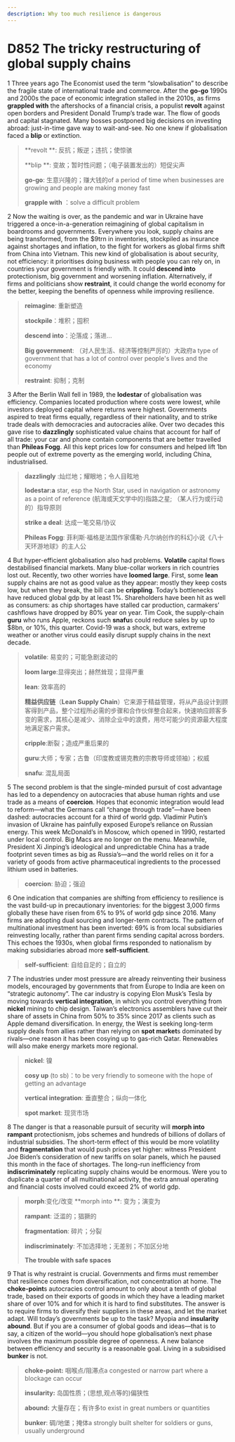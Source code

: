 ```yaml
---
description: Why too much resilience is dangerous
---
```


# D852 The tricky restructuring of global supply chains
1 Three years ago The Economist used the term “slowbalisation” to describe the fragile state of international trade and commerce. After the **go-go** 1990s and 2000s the pace of economic integration stalled in the 2010s, as firms **grappled with** the aftershocks of a financial crisis, a populist **revolt** against open borders and President Donald Trump’s trade war. The flow of goods and capital stagnated. Many bosses postponed big decisions on investing abroad: just-in-time gave way to wait-and-see. No one knew if globalisation faced a **blip** or extinction.

> **revolt **: 反抗；叛逆；违抗；使惊骇
 > 
> **blip **: 变故；暂时性问题；（电子装置发出的）短促尖声
 > 
> **go-go**: 生意兴隆的；赚大钱的of a period of time when businesses are growing and people are making money fast
 > 
> **grapple with** ：solve a difficult problem
 > 

2 Now the waiting is over, as the pandemic and war in Ukraine have triggered a once-in-a-generation reimagining of global capitalism in boardrooms and governments. Everywhere you look, supply chains are being transformed, from the $9trn in inventories, stockpiled as insurance against shortages and inflation, to the fight for workers as global firms shift from China into Vietnam. This new kind of globalisation is about security, not efficiency: it prioritises doing business with people you can rely on, in countries your government is friendly with. It could **descend into** protectionism, big government and worsening inflation. Alternatively, if firms and politicians show **restraint**, it could change the world economy for the better, keeping the benefits of openness while improving resilience.

> **reimagine**: 重新塑造
 > 
> **stockpile**：堆积；囤积
 > 
> **descend into**：沦落成；落进...
 > 
> **Big government**: （对人民生活、经济等控制严厉的）大政府a type of government that has a lot of control over people's lives and the economy
 > 
> **restraint**: 抑制；克制
 > 

3 After the Berlin Wall fell in 1989, the **lodestar** of globalisation was efficiency. Companies located production where costs were lowest, while investors deployed capital where returns were highest. Governments aspired to treat firms equally, regardless of their nationality, and to strike trade deals with democracies and autocracies alike. Over two decades this gave rise to **dazzlingly** sophisticated value chains that account for half of all trade: your car and phone contain components that are better travelled than **Phileas Fogg**. All this kept prices low for consumers and helped lift 1bn people out of extreme poverty as the emerging world, including China, industrialised.

> **dazzlingly** :灿烂地；耀眼地；令人目眩地
 > 
> **lodestar:a** star, esp the North Star, used in navigation or astronomy as a point of reference (航海或天文学中的)指路之星; （某人行为或行动的）指导原则
 > 
> **strike a deal**:  达成一笔交易/协议
 > 
> **Phileas Fogg**: 菲利斯·福格是法国作家儒勒·凡尔纳创作的科幻小说《八十天环游地球》的主人公
 > 

4 But hyper-efficient globalisation also had problems. **Volatile** capital flows destabilised financial markets. Many blue-collar workers in rich countries lost out. Recently, two other worries have **loomed large**. First, some **lean** supply chains are not as good value as they appear: mostly they keep costs low, but when they break, the bill can be **crippling**. Today’s bottlenecks have reduced global gdp by at least 1%. Shareholders have been hit as well as consumers: as chip shortages have stalled car production, carmakers’ cashflows have dropped by 80% year on year. Tim Cook, the supply-chain **guru** who runs Apple, reckons such **snafu**s could reduce sales by up to $8bn, or 10%, this quarter. Covid-19 was a shock, but wars, extreme weather or another virus could easily disrupt supply chains in the next decade.

> **volatile**: 易变的；可能急剧波动的
 > 
> **loom large**:显得突出；赫然耸现；显得严重
 > 
> **lean**: 效率高的
 > 
> **精益供应链**（**Lean Supply Chain**）它来源于精益管理，将从产品设计到顾客得到产品，整个过程所必需的步骤和合作伙伴整合起来，快速响应顾客多变的需求，其核心是减少、消除企业中的浪费，用尽可能少的资源最大程度地满足客户需求。
 > 
> **cripple**:断裂；造成严重后果的
 > 
> **guru**:大师；专家；古鲁（印度教或锡克教的宗教导师或领袖）；权威
 > 
> **snafu**: 混乱局面
 > 

5 The second problem is that the single-minded pursuit of cost advantage has led to a dependency on autocracies that abuse human rights and use trade as a means of **coercion**. Hopes that economic integration would lead to reform—what the Germans call “change through trade”—have been dashed: autocracies account for a third of world gdp. Vladimir Putin’s invasion of Ukraine has painfully exposed Europe’s reliance on Russian energy. This week McDonald’s in Moscow, which opened in 1990, restarted under local control. Big Macs are no longer on the menu. Meanwhile, President Xi Jinping’s ideological and unpredictable China has a trade footprint seven times as big as Russia’s—and the world relies on it for a variety of goods from active pharmaceutical ingredients to the processed lithium used in batteries.

> **coercion**: 胁迫；强迫
 > 

6 One indication that companies are shifting from efficiency to resilience is the vast build-up in precautionary inventories: for the biggest 3,000 firms globally these have risen from 6% to 9% of world gdp since 2016. Many firms are adopting dual sourcing and longer-term contracts. The pattern of multinational investment has been inverted: 69% is from local subsidiaries reinvesting locally, rather than parent firms sending capital across borders. This echoes the 1930s, when global firms responded to nationalism by making subsidiaries abroad more **self-sufficient**.

> **self-sufficient**: 自给自足的；自立的
 > 

7 The industries under most pressure are already reinventing their business models, encouraged by governments that from Europe to India are keen on “strategic autonomy”. The car industry is copying Elon Musk’s Tesla by moving towards **vertical integration**, in which you control everything from **nickel** mining to chip design. Taiwan’s electronics assemblers have cut their share of assets in China from 50% to 35% since 2017 as clients such as Apple demand diversification. In energy, the West is seeking long-term supply deals from allies rather than relying on **spot market**s dominated by rivals—one reason it has been cosying up to gas-rich Qatar. Renewables will also make energy markets more regional.

> **nickel**: 镍
 > 
> **cosy up** (to sb)：to be very friendly to someone with the hope of getting an advantage
 > 
> **vertical integration**: 垂直整合；纵向一体化
 > 
> **spot market**: 现货市场
 > 

8 The danger is that a reasonable pursuit of security will **morph into rampant** protectionism, jobs schemes and hundreds of billions of dollars of industrial subsidies. The short-term effect of this would be more volatility and **fragmentation** that would push prices yet higher: witness President Joe Biden’s consideration of new tariffs on solar panels, which he paused this month in the face of shortages. The long-run inefficiency from **indiscriminately** replicating supply chains would be enormous. Were you to duplicate a quarter of all multinational activity, the extra annual operating and financial costs involved could exceed 2% of world gdp.

> **morph**:变化/改变   **morph into **: 变为；演变为
 > 
> **rampant**: 泛滥的；猖獗的
 > 
> **fragmentation**: 碎片；分裂
 > 
> **indiscriminately**: 不加选择地；无差别；不加区分地
 > 
> **The trouble with safe spaces**
 > 

9 That is why restraint is crucial. Governments and firms must remember that resilience comes from diversification, not concentration at home. The **choke-point**s autocracies control amount to only about a tenth of global trade, based on their exports of goods in which they have a leading market share of over 10% and for which it is hard to find substitutes. The answer is to require firms to diversify their suppliers in these areas, and let the market adapt. Will today’s governments be up to the task? Myopia and **insularity** **abound**. But if you are a consumer of global goods and ideas—that is to say, a citizen of the world—you should hope globalisation’s next phase involves the maximum possible degree of openness. A new balance between efficiency and security is a reasonable goal. Living in a subsidised **bunker** is not.

> **choke-point:** 咽喉点/阻滞点a congested or narrow part where a blockage can occur
 > 
> **insularity:** 岛国性质；(思想,观点等的)偏狭性
 > 
> **abound:** 大量存在；有许多to exist in great numbers or quantities
 > 
> **bunker**: 碉/地堡；掩体a strongly built shelter for soldiers or guns, usually underground
 > 

